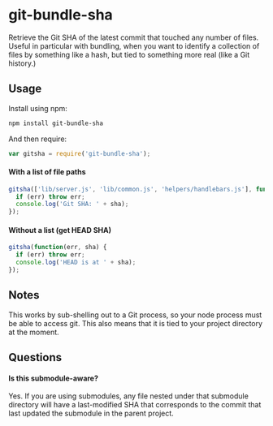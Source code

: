 # git-bundle-sha

Retrieve the Git SHA of the latest commit that touched any number of files.
Useful in particular with bundling, when you want to identify a collection of files by
something like a hash, but tied to something more real (like a Git history.)

## Usage

Install using npm: 

```bash
npm install git-bundle-sha
```

And then require:

```javascript
var gitsha = require('git-bundle-sha');
```

#### With a list of file paths

```javascript
gitsha(['lib/server.js', 'lib/common.js', 'helpers/handlebars.js'], function (err, sha) {
  if (err) throw err;
  console.log('Git SHA: ' + sha);
});
```

#### Without a list (get HEAD SHA)

```javascript
gitsha(function(err, sha) {
  if (err) throw err;
  console.log('HEAD is at ' + sha);
});
```

## Notes

This works by sub-shelling out to a Git process, so your node process must be able to access
git. This also means that it is tied to your project directory at the moment.

## Questions

#### Is this submodule-aware?

Yes. If you are using submodules, any file nested under that submodule directory will have a last-modified SHA that corresponds to the commit that last updated the submodule in the parent project.
